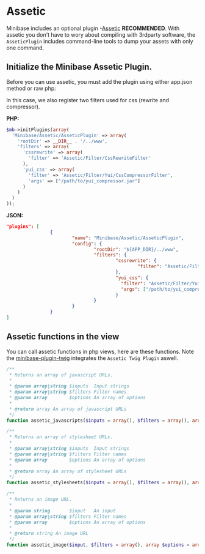 # Assetic

Minibase includes an optional plugin -[Assetic](https://github.com/kriswallsmith/assetic) **RECOMMENDED**. With assetic you don't have to wory about compiling with 3rdparty software, the `AsseticPlugin` includes command-line tools to dump your assets with only one command.


## Initialize the Minibase Assetic Plugin.

Before you can use assetic, you must add the plugin using either app.json method or raw php:

In this case, we also register two filters used for css (rewrite and compressor).


**PHP:**

```php
$mb->initPlugins(array(
  'Minibase/Assetic/AsseticPlugin' => array(
    'rootDir' => __DIR__ . '/../www',
    'filters' => array(
      'cssrewrite' => array(
        'filter' => 'Assetic/Filter/CssRewriteFilter'
      ),
      'yui_css' => array(
        'filter' => 'Assetic/Filter/Yui/CssCompressorFilter',
        'args' => ["/path/to/yui_compressor.jar"]
      )
    )
  )
));
```

**JSON:**

```json
"plugins": [
                {
                        "name": "Minibase/Assetic/AsseticPlugin",
                        "config": {
                                "rootDir": "${APP_DIR}/../www",
                                "filters": {
                                        "cssrewrite": {
                                                "filter": "Assetic/Filter/CssRewriteFilter"
                                        },
                                        "yui_css": {
                                          "filter": "Assetic/Filter/Yui/CssCompressorFilter",
                                          "args": ["/path/to/yui_compressor.jar"]
                                        }
                                }
                        }
                }
]

```




## Assetic functions in the view

You can call assetic functions in php views, here are these functions. Note the [minibase-plugin-twig](http://github.com/peec/minibase-plugin-twig) integrates the `Assetic Twig Plugin` aswell.


```php
/**
 * Returns an array of javascript URLs.
 *
 * @param array|string $inputs  Input strings
 * @param array|string $filters Filter names
 * @param array        $options An array of options
 *
 * @return array An array of javascript URLs
 */
function assetic_javascripts($inputs = array(), $filters = array(), array $options = array());

/**
 * Returns an array of stylesheet URLs.
 *
 * @param array|string $inputs  Input strings
 * @param array|string $filters Filter names
 * @param array        $options An array of options
 *
 * @return array An array of stylesheet URLs
 */
function assetic_stylesheets($inputs = array(), $filters = array(), array $options = array());

/**
 * Returns an image URL.
 *
 * @param string       $input   An input
 * @param array|string $filters Filter names
 * @param array        $options An array of options
 *
 * @return string An image URL
 */
function assetic_image($input, $filters = array(), array $options = array());

```




